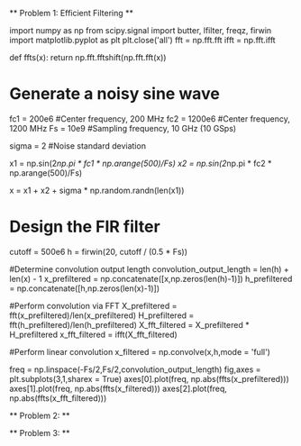 ** Problem 1: Efficient Filtering **

import numpy as np
from scipy.signal import butter, lfilter, freqz, firwin
import matplotlib.pyplot as plt
plt.close('all')
fft = np.fft.fft
ifft = np.fft.ifft

def ffts(x): return np.fft.fftshift(np.fft.fft(x))

# Generate a noisy sine wave
fc1 = 200e6 #Center frequency, 200 MHz
fc2 = 1200e6 #Center frequency, 1200 MHz
Fs = 10e9 #Sampling frequency, 10 GHz (10 GSps)

sigma = 2 #Noise standard deviation

x1 = np.sin(2*np.pi * fc1 * np.arange(500)/Fs)
x2 = np.sin(2*np.pi * fc2 * np.arange(500)/Fs)

x = x1 + x2 + sigma * np.random.randn(len(x1))

# Design the FIR filter
cutoff = 500e6
h = firwin(20, cutoff / (0.5 * Fs))


#Determine convolution output length
convolution_output_length = len(h) + len(x) - 1
x_prefiltered = np.concatenate([x,np.zeros(len(h)-1)])
h_prefiltered = np.concatenate([h,np.zeros(len(x)-1)])

#Perform convolution via FFT
X_prefiltered = fft(x_prefiltered)/len(x_prefiltered)
H_prefiltered = fft(h_prefiltered)/len(h_prefiltered)
X_fft_filtered = X_prefiltered * H_prefiltered
x_fft_filtered = ifft(X_fft_filtered)

#Perform linear convolution
x_filtered = np.convolve(x,h,mode = 'full')



freq = np.linspace(-Fs/2,Fs/2,convolution_output_length)
fig,axes = plt.subplots(3,1,sharex = True)
axes[0].plot(freq, np.abs(ffts(x_prefiltered)))
axes[1].plot(freq, np.abs(ffts(x_filtered)))
axes[2].plot(freq, np.abs(ffts(x_fft_filtered)))


** Problem 2:  **

** Problem 3:  **